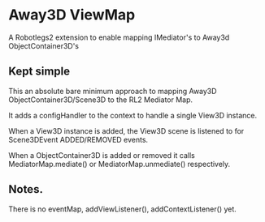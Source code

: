 # Away3D ViewMap

A Robotlegs2 extension to enable mapping IMediator's to Away3d ObjectContainer3D's

## Kept simple
This an absolute bare minimum approach to mapping Away3D ObjectContainer3D/Scene3D to the RL2 Mediator Map.

It adds a configHandler to the context to handle a single View3D instance.

When a View3D instance is added, the View3D scene is listened to for Scene3DEvent ADDED/REMOVED events.

When a ObjectContainer3D is added or removed it calls MediatorMap.mediate() 
or MediatorMap.unmediate() respectively.

## Notes.
There is no eventMap, addViewListener(), addContextListener() yet.






